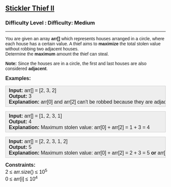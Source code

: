 <h2><a href="https://www.geeksforgeeks.org/problems/house-robber-ii/1?_gl=1*1oedc8g*_up*MQ..*_gs*MQ..&gclid=Cj0KCQjwv_m-BhC4ARIsAIqNeBukOtXx7uLL7__IVz0VvwfzhZWUXc79oxdgYU7FmGSsjdsr6WuLdEMaAstHEALw_wcB">Stickler Thief II</a></h2><h3>Difficulty Level : Difficulty: Medium</h3><hr><div class="problems_problem_content__Xm_eO"><p><span style="font-family: arial, helvetica, sans-serif;">You are given an array <strong>arr[]</strong> which represents houses arranged in a circle, where each house has a certain value. A thief aims to <strong>maximize</strong> the total stolen value without robbing two adjacent houses.<br></span><span style="font-family: arial, helvetica, sans-serif;">Determine the <strong>maximum </strong>amount the thief can steal.</span></p>
<p><span style="font-family: arial, helvetica, sans-serif;"><strong>Note:</strong>&nbsp;</span><span style="font-family: arial, helvetica, sans-serif;">Since the houses are in a circle, the first and last houses are also considered&nbsp;</span><strong style="font-family: arial, helvetica, sans-serif;">adjacent</strong><span style="font-family: arial, helvetica, sans-serif;">.</span></p>
<p><span style="font-size: 12pt; font-family: arial, helvetica, sans-serif;"><strong>Examples:</strong></span></p>
<pre style="background: #eeeeee; border: 1px solid #cccccc; padding: 5px 10px;"><span style="font-size: 12pt; font-family: arial, helvetica, sans-serif;"><strong>Input: </strong>arr[] = [2, 3, 2]
<strong>Output:</strong> 3
<strong>Explanation:</strong> arr[0] and arr[2] can't be robbed because they are adjacent houses. Thus, 3 is the maximum value thief can rob.</span></pre>
<pre style="background: #eeeeee; border: 1px solid #cccccc; padding: 5px 10px;"><span style="font-size: 12pt; font-family: arial, helvetica, sans-serif;"><strong>Input:</strong> arr[] = [1, 2, 3, 1]
<strong>Output:</strong> 4
<strong>Explanation:</strong> Maximum stolen value: arr[0] + arr[2] = 1 + 3 = 4</span></pre>
<pre style="background: #eeeeee; border: 1px solid #cccccc; padding: 5px 10px;"><span style="font-size: 12pt; font-family: arial, helvetica, sans-serif;"><strong>Input:</strong> arr[] = [2, 2, 3, 1, 2]
<strong>Output:</strong> 5
<strong>Explanation:</strong> Maximum stolen value: arr[0] + arr[2] = 2 + 3 = 5 <strong>or </strong>arr[2] + arr[4] = 3 + 2 = 5</span></pre>
<p><span style="font-size: 12pt; font-family: arial, helvetica, sans-serif;"><strong>Constraints:<br></strong>2 ≤ arr.size() ≤ 10<sup>5</sup><br>0 ≤ arr[i] ≤ 10<sup>4</sup><sup><br></sup></span></p></div>